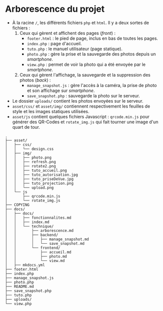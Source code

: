 # Arborescence du projet
* À la racine `/`, les différents fichiers `php` et `html`. Il y a deux sortes de fichiers :
	1. Ceux qui gèrent et affichent des pages (*front*) :
		- `footer.html` : le pied de page, inclus en bas de toutes les pages.
		- `index.php` : page d'accueil.
		- `tuto.php` : le manuel utilisateur (page statique).
		- `photo.php` : gère la prise et la sauvegarde des photos depuis un *smartphone*.
		- `view.php` : permet de voir la photo qui a été envoyée par le *smartphone*.
	2. Ceux qui gèrent l'affichage, la sauvegarde et la suppression des photos (*back*) :
		- `manage_snapshot.js` : gère l'accès à la caméra, la prise de photo et son affichage sur *smartphone*.
		- `save_snapshot.php` : sauvegarde la photo sur le serveur.
* Le dossier `uploads/` contient les photos envoyées sur le serveur.
* `asset/css/` et `asset/img/` contiennent respectivement les feuilles de style et les images statiques utilisées.
* `asset/js` contient quelques fichiers Javascript : `qrcode.min.js` pour générer des QR-Codes et `rotate_img.js` qui fait tourner une image d'un quart de tour.


```
.
├── asset/
│   ├── css/
│   │   └── design.css
│   ├── img/
│   │   ├── photo.png
│   │   ├── refresh.png
│   │   ├── rotate2.png
│   │   ├── tuto_accueil.png
│   │   ├── tuto_autorisation.jpg
│   │   ├── tuto_priseDeVue.jpg
│   │   ├── tuto_projection.png
│   │   └── upload.png
│   └── js
│       ├── qrcode.min.js
│       └── rotate_img.js
├── COPYING
├── docs/
│   ├── docs/
│   │   ├── fonctionnalites.md
│   │   ├── index.md
│   │   └── technique/
│   │       ├── arborescence.md
│   │       ├── backend/
│   │       │   ├── manage_snapshot.md
│   │       │   └── save_snapshot.md
│   │       └── frontend/
│   │           ├── accueil.md
│   │           ├── photo.md
│   │           └── view.md
│   ├── mkdocs.yml
├── footer.html
├── index.php
├── manage_snapshot.js
├── photo.php
├── README.md
├── save_snapshot.php
├── tuto.php
├── uploads/
└── view.php
```
